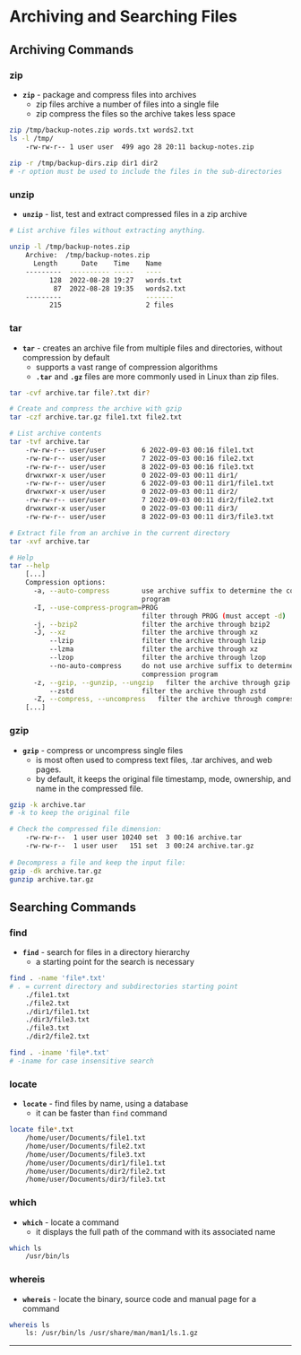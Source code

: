 # Archiving and Searching Files

## Archiving Commands

### zip

- **`zip`** - package and compress files into archives
  - zip files archive a number of files into a single file
  - zip compress the files so the archive takes less space

```bash
zip /tmp/backup-notes.zip words.txt words2.txt
ls -l /tmp/
	-rw-rw-r-- 1 user user  499 ago 28 20:11 backup-notes.zip
	
zip -r /tmp/backup-dirs.zip dir1 dir2
# -r option must be used to include the files in the sub-directories
```

### unzip

- **`unzip`** - list, test and extract compressed files in a zip archive

```bash
# List archive files without extracting anything.

unzip -l /tmp/backup-notes.zip
	Archive:  /tmp/backup-notes.zip
	  Length      Date    Time    Name
	---------  ---------- -----   ----
	      128  2022-08-28 19:27   words.txt
	       87  2022-08-28 19:35   words2.txt
	---------                     -------
	      215                     2 files
```

### tar

- **`tar`** - creates an archive file from multiple files and directories, without compression by default
  - supports a vast range of compression algorithms
  - **`.tar`** and **`.gz`** files are more commonly used in Linux than zip files.


```bash
tar -cvf archive.tar file?.txt dir?

# Create and compress the archive with gzip
tar -czf archive.tar.gz file1.txt file2.txt

# List archive contents
tar -tvf archive.tar
	-rw-rw-r-- user/user         6 2022-09-03 00:16 file1.txt
	-rw-rw-r-- user/user         7 2022-09-03 00:16 file2.txt
	-rw-rw-r-- user/user         8 2022-09-03 00:16 file3.txt
	drwxrwxr-x user/user         0 2022-09-03 00:11 dir1/
	-rw-rw-r-- user/user         6 2022-09-03 00:11 dir1/file1.txt
	drwxrwxr-x user/user         0 2022-09-03 00:11 dir2/
	-rw-rw-r-- user/user         7 2022-09-03 00:11 dir2/file2.txt
	drwxrwxr-x user/user         0 2022-09-03 00:11 dir3/
	-rw-rw-r-- user/user         8 2022-09-03 00:11 dir3/file3.txt

# Extract file from an archive in the current directory
tar -xvf archive.tar

# Help
tar --help
	[...]
	Compression options:
	  -a, --auto-compress        use archive suffix to determine the compression
	                             program
	  -I, --use-compress-program=PROG
	                             filter through PROG (must accept -d)
	  -j, --bzip2                filter the archive through bzip2
	  -J, --xz                   filter the archive through xz
	      --lzip                 filter the archive through lzip
	      --lzma                 filter the archive through xz
	      --lzop                 filter the archive through lzop
	      --no-auto-compress     do not use archive suffix to determine the
	                             compression program
	  -z, --gzip, --gunzip, --ungzip   filter the archive through gzip
	      --zstd                 filter the archive through zstd
	  -Z, --compress, --uncompress   filter the archive through compress
	[...]
```

### gzip

- **`gzip`** - compress or uncompress single files
  - is most often used to compress text files, .tar archives, and web pages.
  - by default, it keeps the original file timestamp, mode, ownership, and name in the compressed file.

```bash
gzip -k archive.tar
# -k to keep the original file

# Check the compressed file dimension:
	-rw-rw-r--  1 user user 10240 set  3 00:16 archive.tar
	-rw-rw-r--  1 user user   151 set  3 00:24 archive.tar.gz
	
# Decompress a file and keep the input file:
gzip -dk archive.tar.gz
gunzip archive.tar.gz

```

## Searching Commands

### find

- **`find`** - search for files in a directory hierarchy
  - a starting point for the search is necessary

```bash
find . -name 'file*.txt'
# . = current directory and subdirectories starting point
    ./file1.txt
    ./file2.txt
    ./dir1/file1.txt
    ./dir3/file3.txt
    ./file3.txt
    ./dir2/file2.txt

find . -iname 'file*.txt'
# -iname for case insensitive search
```

### locate

- **`locate`** - find files by name, using a database
  - it can be faster than `find` command

```bash
locate file*.txt
    /home/user/Documents/file1.txt
    /home/user/Documents/file2.txt
    /home/user/Documents/file3.txt
    /home/user/Documents/dir1/file1.txt
    /home/user/Documents/dir2/file2.txt
    /home/user/Documents/dir3/file3.txt
```

### which

- **`which`** - locate a command
  - it displays the full path of the command with its associated name

```bash
which ls
	/usr/bin/ls
```

### whereis

- **`whereis`** - locate the binary, source code and manual page for a command

```bash
whereis ls
	ls: /usr/bin/ls /usr/share/man/man1/ls.1.gz
```

------

